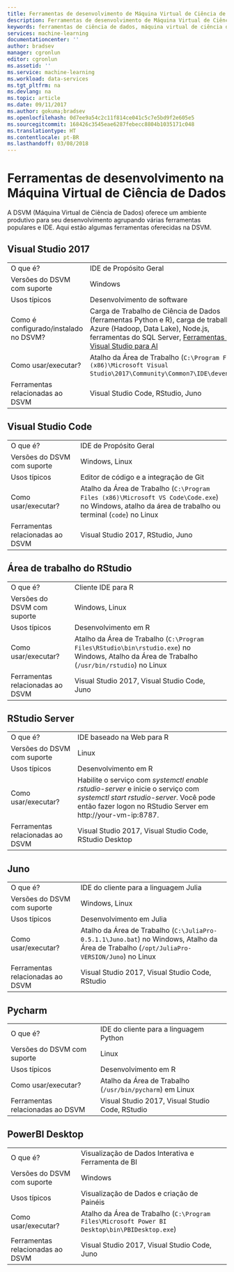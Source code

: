 ```yaml
---
title: Ferramentas de desenvolvimento de Máquina Virtual de Ciência de Dados – Azure | Microsoft Docs
description: Ferramentas de desenvolvimento de Máquina Virtual de Ciência de Dados.
keywords: ferramentas de ciência de dados, máquina virtual de ciência de dados, ferramentas para ciência de dados, ciência de dados do linux
services: machine-learning
documentationcenter: ''
author: bradsev
manager: cgronlun
editor: cgronlun
ms.assetid: ''
ms.service: machine-learning
ms.workload: data-services
ms.tgt_pltfrm: na
ms.devlang: na
ms.topic: article
ms.date: 09/11/2017
ms.author: gokuma;bradsev
ms.openlocfilehash: 0d7ee9a54c2c11f814ce041c5c7e5bd9f2e605e5
ms.sourcegitcommit: 168426c3545eae6287febecc8804b1035171c048
ms.translationtype: HT
ms.contentlocale: pt-BR
ms.lasthandoff: 03/08/2018
---
```

# <a name="development-tools-on-the-data-science-virtual-machine"></a>Ferramentas de desenvolvimento na Máquina Virtual de Ciência de Dados

A DSVM (Máquina Virtual de Ciência de Dados) oferece um ambiente produtivo para seu desenvolvimento agrupando várias ferramentas populares e IDE. Aqui estão algumas ferramentas oferecidas na DSVM. 

## <a name="visual-studio-2017"></a>Visual Studio 2017  
|    |           |
| ------------- | ------------- |
| O que é?   | IDE de Propósito Geral      |
| Versões do DSVM com suporte      | Windows      |
| Usos típicos      | Desenvolvimento de software    |
| Como é configurado/instalado no DSVM?      | Carga de Trabalho de Ciência de Dados (ferramentas Python e R), carga de trabalho do Azure (Hadoop, Data Lake), Node.js, ferramentas do SQL Server, [Ferramentas do Visual Studio para AI](https://github.com/Microsoft/vs-tools-for-ai)    |
| Como usar/executar?      | Atalho da Área de Trabalho (`C:\Program Files (x86)\Microsoft Visual Studio\2017\Community\Common7\IDE\devenv.exe`)    |
| Ferramentas relacionadas ao DSVM      |     Visual Studio Code, RStudio, Juno  |

## <a name="visual-studio-code"></a>Visual Studio Code 
|    |           |
| ------------- | ------------- |
| O que é?   | IDE de Propósito Geral      |
| Versões do DSVM com suporte      | Windows, Linux     |
| Usos típicos      | Editor de código e a integração de Git   |
| Como usar/executar?      | Atalho da Área de Trabalho (`C:\Program Files (x86)\Microsoft VS Code\Code.exe`) no Windows, atalho da área de trabalho ou terminal (`code`) no Linux    |
| Ferramentas relacionadas ao DSVM      |     Visual Studio 2017, RStudio, Juno  |

## <a name="rstudio--desktop"></a>Área de trabalho do RStudio 
|    |           |
| ------------- | ------------- |
| O que é?   | Cliente IDE para R    |
| Versões do DSVM com suporte      | Windows, Linux      |
| Usos típicos      |  Desenvolvimento em R     |
| Como usar/executar?      | Atalho da Área de Trabalho (`C:\Program Files\RStudio\bin\rstudio.exe`) no Windows, Atalho da Área de Trabalho (`/usr/bin/rstudio`) no Linux      |
| Ferramentas relacionadas ao DSVM      |   Visual Studio 2017, Visual Studio Code, Juno      |

## <a name="rstudio--server"></a>RStudio Server 
|    |           |
| ------------- | ------------- |
| O que é?   | IDE baseado na Web para R    |
| Versões do DSVM com suporte      | Linux      |
| Usos típicos      |  Desenvolvimento em R     |
| Como usar/executar?      | Habilite o serviço com _systemctl enable rstudio-server_ e inicie o serviço com _systemctl start rstudio-server_. Você pode então fazer logon no RStudio Server em http://your-vm-ip:8787.       |
| Ferramentas relacionadas ao DSVM      |   Visual Studio 2017, Visual Studio Code, RStudio Desktop      |

## <a name="juno"></a>Juno 
|    |           |
| ------------- | ------------- |
| O que é?   | IDE do cliente para a linguagem Julia   |
| Versões do DSVM com suporte      | Windows, Linux      |
| Usos típicos      |  Desenvolvimento em Julia     |
| Como usar/executar?      | Atalho da Área de Trabalho (`C:\JuliaPro-0.5.1.1\Juno.bat`) no Windows, Atalho da Área de Trabalho (`/opt/JuliaPro-VERSION/Juno`) no Linux      |
| Ferramentas relacionadas ao DSVM      |   Visual Studio 2017, Visual Studio Code, RStudio      |

## <a name="pycharm"></a>Pycharm
|    |           |
| ------------- | ------------- |
| O que é?   | IDE do cliente para a linguagem Python    |
| Versões do DSVM com suporte      | Linux      |
| Usos típicos      |  Desenvolvimento em R     |
| Como usar/executar?      | Atalho da Área de Trabalho (`/usr/bin/pycharm`) em Linux      |
| Ferramentas relacionadas ao DSVM      |   Visual Studio 2017, Visual Studio Code, RStudio      |



## <a name="powerbi-desktop"></a>PowerBI Desktop 
|    |           |
| ------------- | ------------- |
| O que é?   | Visualização de Dados Interativa e Ferramenta de BI    |
| Versões do DSVM com suporte      | Windows  |
| Usos típicos      |  Visualização de Dados e criação de Painéis   |
| Como usar/executar?      | Atalho da Área de Trabalho (`C:\Program Files\Microsoft Power BI Desktop\bin\PBIDesktop.exe`)      |
| Ferramentas relacionadas ao DSVM      |   Visual Studio 2017, Visual Studio Code, Juno      |

